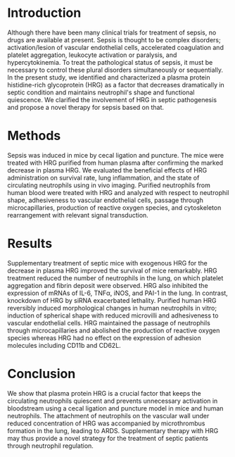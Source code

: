 # Introduction

Although there have been many clinical trials for treatment of sepsis, no drugs are available at present. Sepsis is thought to be complex disorders; activation/lesion of vascular endothelial cells, accelerated coagulation and platelet aggregation, leukocyte activation or paralysis, and hypercytokinemia. To treat the pathological status of sepsis, it must be necessary to control these plural disorders simultaneously or sequentially. In the present study, we identified and characterized a plasma protein histidine-rich glycoprotein (HRG) as a factor that decreases dramatically in septic condition and maintains neutrophil's shape and functional quiescence. We clarified the involvement of HRG in septic pathogenesis and propose a novel therapy for sepsis based on that.

# Methods

Sepsis was induced in mice by cecal ligation and puncture. The mice were treated with HRG purified from human plasma after confirming the marked decrease in plasma HRG. We evaluated the beneficial effects of HRG administration on survival rate, lung inflammation, and the state of circulating neutrophils using in vivo imaging. Purified neutrophils from human blood were treated with HRG and analyzed with respect to neutrophil shape, adhesiveness to vascular endothelial cells, passage through microcapillaries, production of reactive oxygen species, and cytoskeleton rearrangement with relevant signal transduction.

# Results

Supplementary treatment of septic mice with exogenous HRG for the decrease in plasma HRG improved the survival of mice remarkably. HRG treatment reduced the number of neutrophils in the lung, on which platelet aggregation and fibrin deposit were observed. HRG also inhibited the expression of mRNAs of IL-6, TNFα, iNOS, and PAI-1 in the lung. In contrast, knockdown of HRG by siRNA exacerbated lethality. Purified human HRG reversibly induced morphological changes in human neutrophils in vitro; induction of spherical shape with reduced microvilli and adhesiveness to vascular endothelial cells. HRG maintained the passage of neutrophils through microcapillaries and abolished the production of reactive oxygen species whereas HRG had no effect on the expression of adhesion molecules including CD11b and CD62L.

# Conclusion

We show that plasma protein HRG is a crucial factor that keeps the circulating neutrophils quiescent and prevents unnecessary activation in bloodstream using a cecal ligation and puncture model in mice and human neutrophils. The attachment of neutrophils on the vascular wall under reduced concentration of HRG was accompanied by microthrombus formation in the lung, leading to ARDS. Supplementary therapy with HRG may thus provide a novel strategy for the treatment of septic patients through neutrophil regulation.

